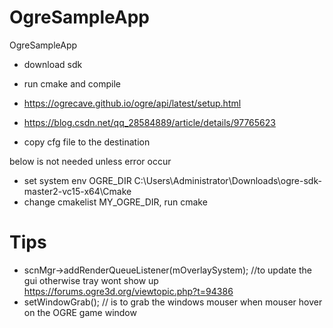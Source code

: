 # OgreSampleApp
OgreSampleApp
- download sdk
- run cmake and compile
- https://ogrecave.github.io/ogre/api/latest/setup.html
- https://blog.csdn.net/qq_28584889/article/details/97765623

- copy cfg file to the destination


below is not needed unless error occur
- set system env OGRE_DIR C:\Users\Administrator\Downloads\ogre-sdk-master2-vc15-x64\Cmake
- change cmakelist MY_OGRE_DIR, run cmake

# Tips
- scnMgr->addRenderQueueListener(mOverlaySystem); //to update the gui otherwise tray wont show up https://forums.ogre3d.org/viewtopic.php?t=94386
- setWindowGrab(); // is to grab the windows mouser when mouser hover on the OGRE game window